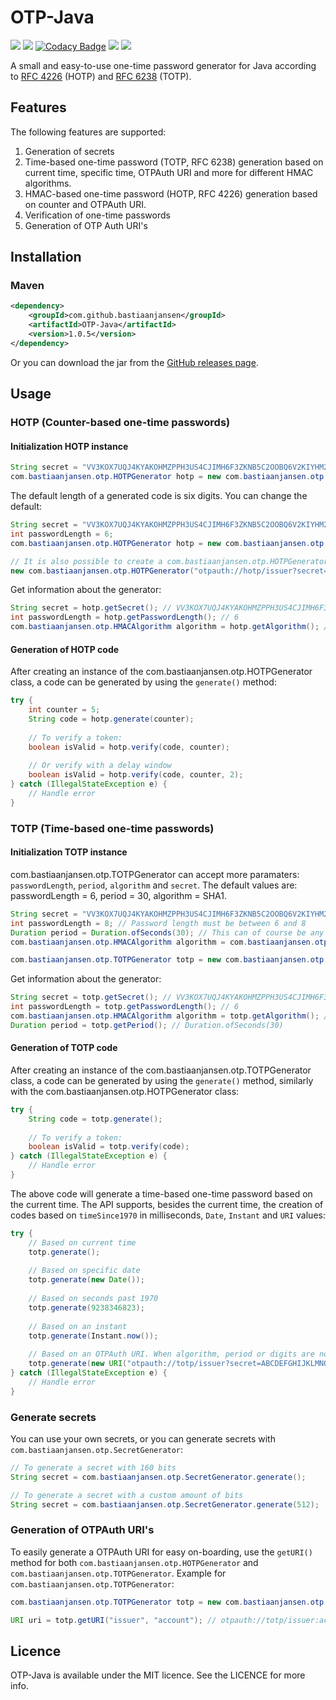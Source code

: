# OTP-Java

![](https://github.com/BastiaanJansen/OTP-Java/workflows/Build/badge.svg)
![](https://github.com/BastiaanJansen/OTP-Java/workflows/Test/badge.svg)
[![Codacy Badge](https://app.codacy.com/project/badge/Grade/91d3addee9e94a0cad9436601d4a4e1e)](https://www.codacy.com/gh/BastiaanJansen/OTP-Java/dashboard?utm_source=github.com&amp;utm_medium=referral&amp;utm_content=BastiaanJansen/OTP-Java&amp;utm_campaign=Badge_Grade)
![](https://img.shields.io/github/license/BastiaanJansen/OTP-Java)
![](https://img.shields.io/github/issues/BastiaanJansen/OTP-Java)

A small and easy-to-use one-time password generator for Java according to [RFC 4226](https://tools.ietf.org/html/rfc4226) (HOTP) and [RFC 6238](https://tools.ietf.org/html/rfc6238) (TOTP).

## Features
The following features are supported:
1. Generation of secrets
2. Time-based one-time password (TOTP, RFC 6238) generation based on current time, specific time, OTPAuth URI and more for different HMAC algorithms.
3. HMAC-based one-time password (HOTP, RFC 4226) generation based on counter and OTPAuth URI.
4. Verification of one-time passwords
5. Generation of OTP Auth URI's

## Installation
### Maven
```xml
<dependency>
    <groupId>com.github.bastiaanjansen</groupId>
    <artifactId>OTP-Java</artifactId>
    <version>1.0.5</version>
</dependency>
```

Or you can download the jar from the [GitHub releases page](https://github.com/BastiaanJansen/OTP-Java/releases).

## Usage
### HOTP (Counter-based one-time passwords)
#### Initialization HOTP instance

```java
String secret = "VV3KOX7UQJ4KYAKOHMZPPH3US4CJIMH6F3ZKNB5C2OOBQ6V2KIYHM27Q";
com.bastiaanjansen.otp.HOTPGenerator hotp = new com.bastiaanjansen.otp.HOTPGenerator(secret);
```

The default length of a generated code is six digits. You can change the default:
```java
String secret = "VV3KOX7UQJ4KYAKOHMZPPH3US4CJIMH6F3ZKNB5C2OOBQ6V2KIYHM27Q";
int passwordLength = 6;
com.bastiaanjansen.otp.HOTPGenerator hotp = new com.bastiaanjansen.otp.HOTPGenerator(passwordLength, secret);

// It is also possible to create a com.bastiaanjansen.otp.HOTPGenerator instance based on an OTPAuth URI. When algorithm or digits are not specified, the default values will be used.
new com.bastiaanjansen.otp.HOTPGenerator("otpauth://hotp/issuer?secret=ABCDEFGHIJKLMNOP&algorithm=SHA1&digits=6&counter=8237");
```

Get information about the generator:

```java
String secret = hotp.getSecret(); // VV3KOX7UQJ4KYAKOHMZPPH3US4CJIMH6F3ZKNB5C2OOBQ6V2KIYHM27Q
int passwordLength = hotp.getPasswordLength(); // 6
com.bastiaanjansen.otp.HMACAlgorithm algorithm = hotp.getAlgorithm(); // com.bastiaanjansen.otp.HMACAlgorithm.SHA1
```

#### Generation of HOTP code
After creating an instance of the com.bastiaanjansen.otp.HOTPGenerator class, a code can be generated by using the `generate()` method:
```java
try {
    int counter = 5;
    String code = hotp.generate(counter);
    
    // To verify a token:
    boolean isValid = hotp.verify(code, counter);
    
    // Or verify with a delay window
    boolean isValid = hotp.verify(code, counter, 2);
} catch (IllegalStateException e) {
    // Handle error
}
```

### TOTP (Time-based one-time passwords)
#### Initialization TOTP instance
com.bastiaanjansen.otp.TOTPGenerator can accept more paramaters: `passwordLength`, `period`, `algorithm` and `secret`. The default values are: passwordLength = 6, period = 30, algorithm = SHA1.

```java
String secret = "VV3KOX7UQJ4KYAKOHMZPPH3US4CJIMH6F3ZKNB5C2OOBQ6V2KIYHM27Q";
int passwordLength = 8; // Password length must be between 6 and 8
Duration period = Duration.ofSeconds(30); // This can of course be any period
com.bastiaanjansen.otp.HMACAlgorithm algorithm = com.bastiaanjansen.otp.HMACAlgorithm.SHA1; // SHA256 and SHA512 are also supported

com.bastiaanjansen.otp.TOTPGenerator totp = new com.bastiaanjansen.otp.TOTPGenerator(passwordLength, period, algorithm, secret);
```

Get information about the generator:
```java
String secret = totp.getSecret(); // VV3KOX7UQJ4KYAKOHMZPPH3US4CJIMH6F3ZKNB5C2OOBQ6V2KIYHM27Q
int passwordLength = totp.getPasswordLength(); // 6
com.bastiaanjansen.otp.HMACAlgorithm algorithm = totp.getAlgorithm(); // com.bastiaanjansen.otp.HMACAlgorithm.SHA1
Duration period = totp.getPeriod(); // Duration.ofSeconds(30)
```

#### Generation of TOTP code
After creating an instance of the com.bastiaanjansen.otp.TOTPGenerator class, a code can be generated by using the `generate()` method, similarly with the com.bastiaanjansen.otp.HOTPGenerator class:
```java
try {
    String code = totp.generate();
     
    // To verify a token:
    boolean isValid = totp.verify(code);
} catch (IllegalStateException e) {
    // Handle error
}
```
The above code will generate a time-based one-time password based on the current time. The API supports, besides the current time, the creation of codes based on `timeSince1970` in milliseconds, `Date`, `Instant` and `URI` values:

```java
try {
    // Based on current time
    totp.generate();
    
    // Based on specific date
    totp.generate(new Date());
    
    // Based on seconds past 1970
    totp.generate(9238346823);
    
    // Based on an instant
    totp.generate(Instant.now());
    
    // Based on an OTPAuth URI. When algorithm, period or digits are not specified, the default values will be used
    totp.generate(new URI("otpauth://totp/issuer?secret=ABCDEFGHIJKLMNOP&algorithm=SHA1&digits=6&period=30"));
} catch (IllegalStateException e) {
    // Handle error
}
```

### Generate secrets
You can use your own secrets, or you can generate secrets with `com.bastiaanjansen.otp.SecretGenerator`:
```java
// To generate a secret with 160 bits
String secret = com.bastiaanjansen.otp.SecretGenerator.generate();

// To generate a secret with a custom amount of bits
String secret = com.bastiaanjansen.otp.SecretGenerator.generate(512);
```

### Generation of OTPAuth URI's
To easily generate a OTPAuth URI for easy on-boarding, use the `getURI()` method for both `com.bastiaanjansen.otp.HOTPGenerator` and `com.bastiaanjansen.otp.TOTPGenerator`. Example for `com.bastiaanjansen.otp.TOTPGenerator`:
```java
com.bastiaanjansen.otp.TOTPGenerator totp = new com.bastiaanjansen.otp.TOTPGenerator(secret);

URI uri = totp.getURI("issuer", "account"); // otpauth://totp/issuer:account?period=30&digits=6&secret=SECRET&algorithm=SHA1

```

## Licence
OTP-Java is available under the MIT licence. See the LICENCE for more info.
